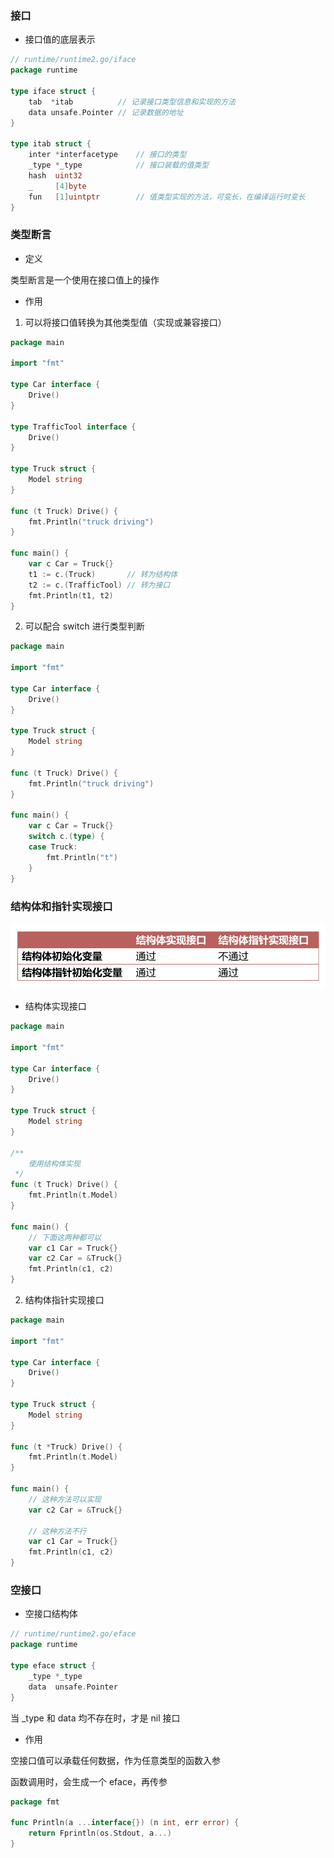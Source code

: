 ### 接口

* 接口值的底层表示

```go
// runtime/runtime2.go/iface
package runtime

type iface struct {
	tab  *itab          // 记录接口类型信息和实现的方法
	data unsafe.Pointer // 记录数据的地址
}

type itab struct {
	inter *interfacetype    // 接口的类型
	_type *_type            // 接口装载的值类型
	hash  uint32
	_     [4]byte
	fun   [1]uintptr        // 值类型实现的方法，可变长，在编译运行时变长
}
```


### 类型断言

* 定义

类型断言是一个使用在接口值上的操作

* 作用

1. 可以将接口值转换为其他类型值（实现或兼容接口）

```go
package main

import "fmt"

type Car interface {
	Drive()
}

type TrafficTool interface {
	Drive()
}

type Truck struct {
	Model string
}

func (t Truck) Drive() {
	fmt.Println("truck driving")
}

func main() {
	var c Car = Truck{}
	t1 := c.(Truck)       // 转为结构体
	t2 := c.(TrafficTool) // 转为接口
	fmt.Println(t1, t2)
}
```

2. 可以配合 switch 进行类型判断

```go
package main

import "fmt"

type Car interface {
	Drive()
}

type Truck struct {
	Model string
}

func (t Truck) Drive() {
	fmt.Println("truck driving")
}

func main() {
	var c Car = Truck{}
	switch c.(type) {
	case Truck:
		fmt.Println("t")
	}
}
```


### 结构体和指针实现接口

![结构体和指针实现接口](images/结构体和指针实现接口.png)

* 结构体实现接口

```go
package main

import "fmt"

type Car interface {
	Drive()
}

type Truck struct {
	Model string
}

/**
    使用结构体实现
 */
func (t Truck) Drive() {
	fmt.Println(t.Model)
}

func main() {
	// 下面这两种都可以
	var c1 Car = Truck{}
	var c2 Car = &Truck{}
	fmt.Println(c1, c2)
}
```

2. 结构体指针实现接口

```go
package main

import "fmt"

type Car interface {
	Drive()
}

type Truck struct {
	Model string
}

func (t *Truck) Drive() {
	fmt.Println(t.Model)
}

func main() {
	// 这种方法可以实现
	var c2 Car = &Truck{}

	// 这种方法不行
	var c1 Car = Truck{}
	fmt.Println(c1, c2)
}
```


### 空接口

* 空接口结构体

```go
// runtime/runtime2.go/eface
package runtime

type eface struct {
	_type *_type
	data  unsafe.Pointer
}
```

当 _type 和 data 均不存在时，才是 nil 接口

* 作用

空接口值可以承载任何数据，作为任意类型的函数入参

函数调用时，会生成一个 eface，再传参

```go
package fmt

func Println(a ...interface{}) (n int, err error) {
	return Fprintln(os.Stdout, a...)
}
```
